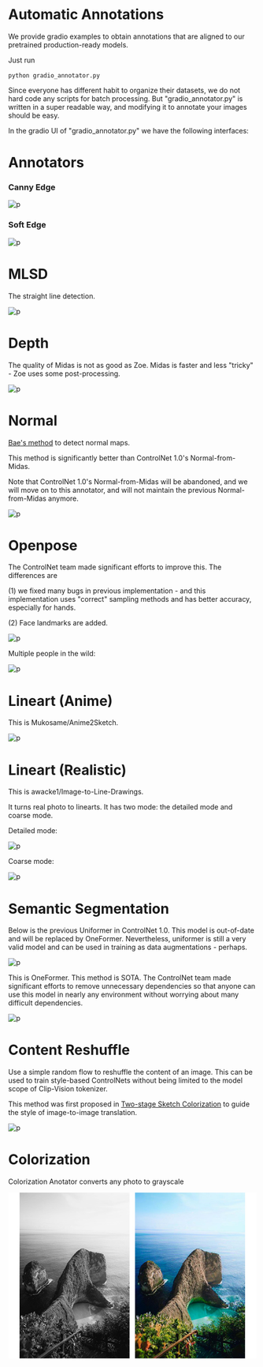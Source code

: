 # Automatic Annotations

We provide gradio examples to obtain annotations that are aligned to our pretrained production-ready models.

Just run

    python gradio_annotator.py

Since everyone has different habit to organize their datasets, we do not hard code any scripts for batch processing. But "gradio_annotator.py" is written in a super readable way, and modifying it to annotate your images should be easy.

In the gradio UI of "gradio_annotator.py" we have the following interfaces:

# Annotators

### Canny Edge

![p](annotator_imgs/1.png)

### Soft Edge

![p](annotator_imgs/2.png)

# MLSD

The straight line detection.

![p](annotator_imgs/3.png)

# Depth

The quality of Midas is not as good as Zoe. Midas is faster and less "tricky" - Zoe uses some post-processing.

![p](annotator_imgs/4.png)

# Normal

[Bae's method](https://github.com/baegwangbin/surface_normal_uncertainty) to detect normal maps.

This method is significantly better than ControlNet 1.0's Normal-from-Midas.

Note that ControlNet 1.0's Normal-from-Midas will be abandoned, and we will move on to this annotator, and will not maintain the previous Normal-from-Midas anymore.

![p](annotator_imgs/5.png)

# Openpose

The ControlNet team made significant efforts to improve this. The differences are

(1) we fixed many bugs in previous implementation - and this implementation uses "correct" sampling methods and has better accuracy, especially for hands.

(2) Face landmarks are added.

![p](annotator_imgs/6.png)

Multiple people in the wild:

![p](annotator_imgs/6b.png)

# Lineart (Anime)

This is Mukosame/Anime2Sketch.

![p](annotator_imgs/7.png)

# Lineart (Realistic)

This is awacke1/Image-to-Line-Drawings.

It turns real photo to linearts. It has two mode: the detailed mode and coarse mode.

Detailed mode:

![p](annotator_imgs/8.png)

Coarse mode:

![p](annotator_imgs/9.png)

# Semantic Segmentation

Below is the previous Uniformer in ControlNet 1.0. This model is out-of-date and will be replaced by OneFormer. Nevertheless, uniformer is still a very valid model and can be used in training as data augmentations - perhaps.

![p](annotator_imgs/10.png)

This is OneFormer. This method is SOTA. The ControlNet team made significant efforts to remove unnecessary dependencies so that anyone can use this model in nearly any environment without worrying about many difficult dependencies.

![p](annotator_imgs/11.png)

# Content Reshuffle

Use a simple random flow to reshuffle the content of an image. This can be used to train style-based ControlNets without being limited to the model scope of Clip-Vision tokenizer. 

This method was first proposed in [Two-stage Sketch Colorization](https://www.cse.cuhk.edu.hk/~ttwong/papers/colorize/colorize.html) to guide the style of image-to-image translation.

![p](annotator_imgs/12.png)

# Colorization

Colorization Anotator converts any photo to grayscale

![p](annotator_imgs/13.jpg)